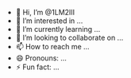 - 👋 Hi, I’m @1LM2III
- 👀 I’m interested in ...
- 🌱 I’m currently learning ...
- 💞️ I’m looking to collaborate on ...
- 📫 How to reach me ...
- 😄 Pronouns: ...
- ⚡ Fun fact: ...

<!---
1LM2III/1LM2III is a ✨ special ✨ repository because its `README.md` (this file) appears on your GitHub profile.
You can click the Preview link to take a look at your changes.
--->

